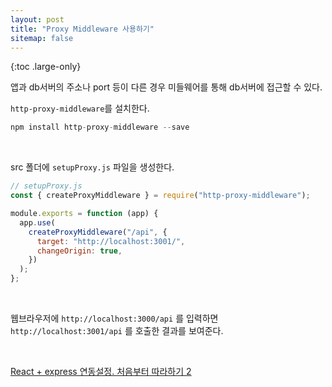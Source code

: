 ```yaml
---
layout: post
title: "Proxy Middleware 사용하기"
sitemap: false
---
```


{:toc .large-only}

앱과 db서버의 주소나 port 등이 다른 경우 미들웨어를 통해 db서버에 접근할 수 있다.

`http-proxy-middleware`를 설치한다.

```js
npm install http-proxy-middleware --save
```

<br/>

src 폴더에 `setupProxy.js` 파일을 생성한다.

```js
// setupProxy.js
const { createProxyMiddleware } = require("http-proxy-middleware");

module.exports = function (app) {
  app.use(
    createProxyMiddleware("/api", {
      target: "http://localhost:3001/",
      changeOrigin: true,
    })
  );
};
```

<br/>

웹브라우저에 `http://localhost:3000/api` 를 입력하면 `http://localhost:3001/api` 를 호출한 결과를 보여준다.

<br/>

[React + express 연동설정. 처음부터 따라하기 2](https://hello-bryan.tistory.com/122)
